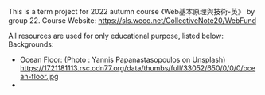 This is a term project for 2022 autumn course 《Web基本原理與技術-英》 by group 22.
Course Website: https://sls.weco.net/CollectiveNote20/WebFund

All resources are used for only educational purpose, listed below:
Backgrounds:
* Ocean Floor: (Photo : Yannis Papanastasopoulos on Unsplash) https://1721181113.rsc.cdn77.org/data/thumbs/full/33052/650/0/0/0/ocean-floor.jpg
* 
